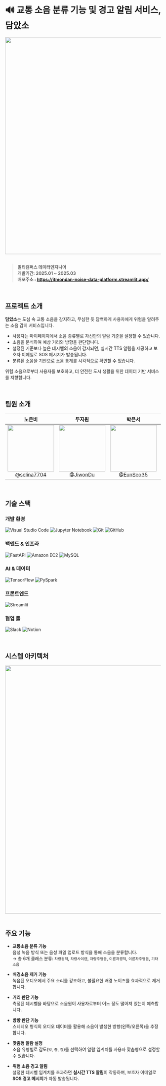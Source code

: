 # 🔊 교통 소음 분류 기능 및 경고 알림 서비스, 담았소 

<div align="center">
  <img src="https://github.com/user-attachments/assets/8b1cae0c-f7d9-4d9d-8e86-4d2036274026" width="700"/>
</div>


<br>

> **멀티캠퍼스 데이터엔지니어**  <br/> **개발기간: 2025.01 ~ 2025.03**  <br/> **배포주소 : https://itmondan-noise-data-platform.streamlit.app/**

<br>

## 프로젝트 소개
**담았소**는 도심 속 교통 소음을 감지하고, 무심한 듯 담백하게 사용자에게 위험을 알려주는 소음 감지 서비스입니다.

- 사용자는 마이페이지에서 소음 종류별로 자신만의 알람 기준을 설정할 수 있습니다.
- 소음을 분석하여 예상 거리와 방향을 판단합니다. 
- 설정된 기준보다 높은 데시벨의 소음이 감지되면, 실시간 TTS 알림을 제공하고 보호자 이메일로 SOS 메시지가 발송됩니다. 
- 분류된 소음을 기반으로 소음 통계를 시각적으로 확인할 수 있습니다.  

위험 소음으로부터 사용자를 보호하고, 더 안전한 도시 생활을 위한 데이터 기반 서비스를 지향합니다.

<br>

## 팀원 소개 

<div align="center">

| **노은비** | **두지원** | **박은서** | **엄기영** |
| :------: |  :------: | :------: | :------: |
| [<img src="https://avatars.githubusercontent.com/selina7704" height=150 width=150> <br/> @selina7704](https://github.com/selina7704) | [<img src="https://avatars.githubusercontent.com/JiwonDu" height=150 width=150> <br/> @JiwonDu](https://github.com/JiwonDu) | [<img src="https://avatars.githubusercontent.com/EunSeo35" height=150 width=150> <br/> @EunSeo35](https://github.com/EunSeo35) | [<img src="https://avatars.githubusercontent.com/Eomcoco" height=150 width=150> <br/> @Eomcoco](https://github.com/Eomcoco) |

</div>

<br>

## 기술 스택 

### 개발 환경
![Visual Studio Code](https://img.shields.io/badge/Visual%20Studio%20Code-007ACC?style=for-the-badge&logo=Visual%20Studio%20Code&logoColor=white)
![Jupyter Notebook](https://img.shields.io/badge/Jupyter%20Notebook-F37626?style=for-the-badge&logo=Jupyter&logoColor=white)
![Git](https://img.shields.io/badge/Git-F05032?style=for-the-badge&logo=Git&logoColor=white)
![GitHub](https://img.shields.io/badge/GitHub-181717?style=for-the-badge&logo=GitHub&logoColor=white)

### 백엔드 & 인프라
![FastAPI](https://img.shields.io/badge/FastAPI-009688?style=for-the-badge&logo=FastAPI&logoColor=white)
![Amazon EC2](https://img.shields.io/badge/Amazon%20EC2-FF9900?style=for-the-badge&logo=Amazon%20AWS&logoColor=white)
![MySQL](https://img.shields.io/badge/MySQL-4479A1?style=for-the-badge&logo=MySQL&logoColor=white)

### AI & 데이터
![TensorFlow](https://img.shields.io/badge/TensorFlow-FF6F00?style=for-the-badge&logo=TensorFlow&logoColor=white)
![PySpark](https://img.shields.io/badge/PySpark-E25A1C?style=for-the-badge&logo=Apache%20Spark&logoColor=white)

### 프론트엔드
![Streamlit](https://img.shields.io/badge/Streamlit-FF4B4B?style=for-the-badge&logo=Streamlit&logoColor=white)

### 협업 툴
![Slack](https://img.shields.io/badge/Slack-4A154B?style=for-the-badge&logo=Slack&logoColor=white)
![Notion](https://img.shields.io/badge/Notion-000000?style=for-the-badge&logo=Notion&logoColor=white)

<br>

## 시스템 아키텍처 

<div align="center">
  <img src="https://github.com/user-attachments/assets/74cfb413-ef99-4446-95fa-9934dbb13bec" width="800"/>
</div>

<br>

## 주요 기능 

- **교통소음 분류 기능**  
  음성 녹음 방식 또는 음성 파일 업로드 방식을 통해 소음을 분류합니다.  
  → 총 6개 클래스 분류: `차량경적`, `차량사이렌`, `차량주행음`, `이륜차경적`, `이륜차주행음`, `기타소음`

- **배경소음 제거 기능**  
  녹음된 오디오에서 주요 소리를 강조하고, 불필요한 배경 노이즈를 효과적으로 제거합니다.

- **거리 판단 기능**  
  측정된 데시벨을 바탕으로 소음원이 사용자로부터 어느 정도 떨어져 있는지 예측합니다.

- **방향 판단 기능**  
  스테레오 형식의 오디오 데이터를 활용해 소음이 발생한 방향(왼쪽/오른쪽)을 추정합니다.

- **맞춤형 알람 설정**  
  소음 유형별로 감도(`약`, `중`, `강`)를 선택하여 알람 임계치를 사용자 맞춤형으로 설정할 수 있습니다.

- **위험 소음 경고 알림**  
  설정한 데시벨 임계치를 초과하면 **실시간 TTS 알림**이 작동하며, 보호자 이메일로 **SOS 경고 메시지**가 자동 발송됩니다.








